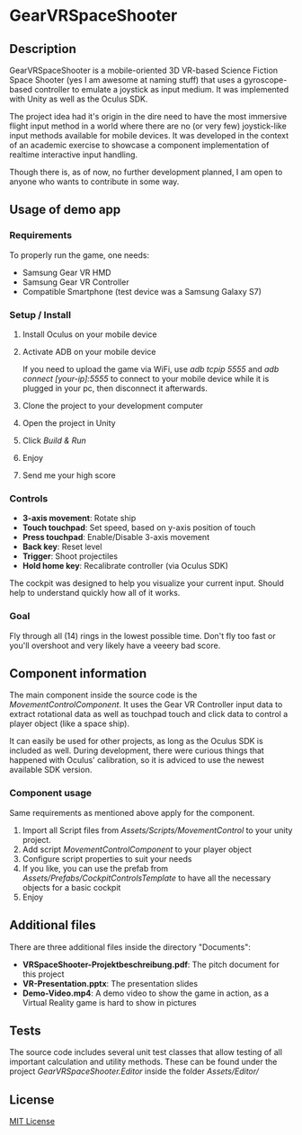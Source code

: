 # GearVRSpaceShooter

## Description

GearVRSpaceShooter is a mobile-oriented 3D VR-based Science Fiction Space Shooter (yes I am awesome at naming stuff) that uses a gyroscope-based controller to emulate a joystick as input medium. It was implemented with Unity as well as the Oculus SDK.

The project idea had it's origin in the dire need to have the most immersive flight input method in a world where there are no (or very few) joystick-like input methods available for mobile devices. It was developed in the context of an academic exercise to showcase a component implementation of realtime interactive input handling.

Though there is, as of now, no further development planned, I am open to anyone who wants to contribute in some way.

## Usage of demo app

### Requirements

To properly run the game, one needs:
* Samsung Gear VR HMD
* Samsung Gear VR Controller
* Compatible Smartphone (test device was a Samsung Galaxy S7)

### Setup / Install

1. Install Oculus on your mobile device
2. Activate ADB on your mobile device

   If you need to upload the game via WiFi, use *adb tcpip 5555* and *adb connect [your-ip]:5555* to connect to your mobile device while it is plugged in your pc, then disconnect it afterwards.

3. Clone the project to your development computer
4. Open the project in Unity
5. Click *Build & Run*
6. Enjoy
7. Send me your high score

### Controls

* __3-axis movement__: Rotate ship
* __Touch touchpad__: Set speed, based on y-axis position of touch
* __Press touchpad__: Enable/Disable 3-axis movement
* __Back key__: Reset level
* __Trigger__: Shoot projectiles
* __Hold home key__: Recalibrate controller (via Oculus SDK)

The cockpit was designed to help you visualize your current input. Should help to understand quickly how all of it works.

### Goal

Fly through all (14) rings in the lowest possible time. Don't fly too fast or you'll overshoot and very likely have a veeery bad score.

## Component information

The main component inside the source code is the *MovementControlComponent*. It uses the Gear VR Controller input data to extract rotational data as well as touchpad touch and click data to control a player object (like a space ship).

It can easily be used for other projects, as long as the Oculus SDK is included as well. During development, there were curious things that happened with Oculus' calibration, so it is adviced to use the newest available SDK version.

### Component usage

Same requirements as mentioned above apply for the component. 

1. Import all Script files from *Assets/Scripts/MovementControl* to your unity project.
2. Add script *MovementControlComponent* to your player object
3. Configure script properties to suit your needs
4. If you like, you can use the prefab from *Assets/Prefabs/CockpitControlsTemplate* to have all the necessary objects for a basic cockpit
5. Enjoy

## Additional files

There are three additional files inside the directory "Documents":

* __VRSpaceShooter-Projektbeschreibung.pdf__: The pitch document for this project
* __VR-Presentation.pptx__: The presentation slides
* __Demo-Video.mp4__: A demo video to show the game in action, as a Virtual Reality game is hard to show in pictures

## Tests

The source code includes several unit test classes that allow testing of all important calculation and utility methods. These can be found under the project *GearVRSpaceShooter.Editor* inside the folder *Assets/Editor/*

## License

[MIT License](/LICENSE)
